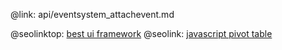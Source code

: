 @link: api/eventsystem_attachevent.md

@seolinktop: [best ui framework](https://webix.com)
@seolink: [javascript pivot table](https://webix.com/pivot/)